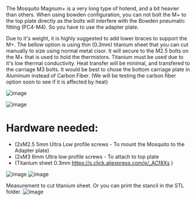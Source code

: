 The Mosquito Magnum+ is a very long type of hotend, and a bit heavier than others. When using bowden configuration, you can not bolt the M+ to the top plate directly as the bolts will interfere with the Bowden pneumatic fitting (PC4-M4). So you have to use the adapter plate.

Due to it's weight, it is highly suggested to add lower braces to support the M+. The bellow option is using thin (0.3mm) titanium sheet that you can cut manually to size using normal metal cisor. It will secure to the M2.5 bolts on the M+ that is used to hold the thermistors. Titanium must be used due to it's low thermal conductivity. Heat transfer will be minimal, and transfered to the carriage M3 bolts. It would be best to chose the bottom carriage plate in Aluminum instead of Carbon Fiber. (We will be testing the carbon fiber option soon to see if it is affected by heat)

![image](https://user-images.githubusercontent.com/37383368/143982841-a700927a-6d3a-4ea6-bcc3-9d1d4229d379.png)


![image](https://user-images.githubusercontent.com/37383368/143983078-9d50c452-f720-4437-b534-088e571dbfc3.png)

# Hardware needed:

- (2xM2.5 5mm Ultra Low profile screws - To mount the Mosquito to the Adapter plate)
- (2xM3 6mm Ultra low profile screws - To attach to top plate 
- (Titanium sheet 0.3mm  https://s.click.aliexpress.com/e/_ACf8Xs )



![image](https://user-images.githubusercontent.com/37383368/143983555-904d21c1-04ec-47c7-8d3e-ba36fb0adce2.png)
![image](https://user-images.githubusercontent.com/37383368/143984007-2a22bd06-bead-4b8c-9b3f-7f3cef70b7b0.png)

Measurement to cut titanium sheet. Or you can print the stancil in the STL folder.
![image](https://user-images.githubusercontent.com/37383368/143984940-0e7289be-4b25-4ee0-92b1-47c26c67712d.png)




